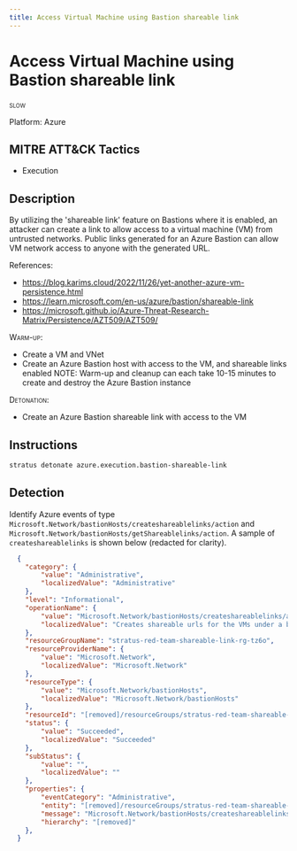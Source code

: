 ```yaml
---
title: Access Virtual Machine using Bastion shareable link
---
```


# Access Virtual Machine using Bastion shareable link

 <span class="smallcaps w3-badge w3-orange w3-round w3-text-sand" title="This attack technique might be slow to warm up or detonate">slow</span> 


Platform: Azure

## MITRE ATT&CK Tactics


- Execution

## Description


By utilizing the 'shareable link' feature on Bastions where it is enabled, an attacker can create a link to allow access to a virtual machine (VM) from untrusted networks. Public links generated for an Azure Bastion can allow VM network access to anyone with the generated URL.

References:

- https://blog.karims.cloud/2022/11/26/yet-another-azure-vm-persistence.html
- https://learn.microsoft.com/en-us/azure/bastion/shareable-link
- https://microsoft.github.io/Azure-Threat-Research-Matrix/Persistence/AZT509/AZT509/

<span style="font-variant: small-caps;">Warm-up</span>: 

- Create a VM and VNet
- Create an Azure Bastion host with access to the VM, and shareable links enabled
NOTE: Warm-up and cleanup can each take 10-15 minutes to create and destroy the Azure Bastion instance

<span style="font-variant: small-caps;">Detonation</span>: 

- Create an Azure Bastion shareable link with access to the VM


## Instructions

```bash title="Detonate with Stratus Red Team"
stratus detonate azure.execution.bastion-shareable-link
```
## Detection


Identify Azure events of type <code>Microsoft.Network/bastionHosts/createshareablelinks/action</code> and <code>Microsoft.Network/bastionHosts/getShareablelinks/action</code>. A sample of <code>createshareablelinks</code> is shown below (redacted for clarity).

```json hl_lines="7"
  {
    "category": {
        "value": "Administrative",
        "localizedValue": "Administrative"
    },
    "level": "Informational",
    "operationName": {
        "value": "Microsoft.Network/bastionHosts/createshareablelinks/action",
        "localizedValue": "Creates shareable urls for the VMs under a bastion and returns the urls"
    },
    "resourceGroupName": "stratus-red-team-shareable-link-rg-tz6o",
    "resourceProviderName": {
        "value": "Microsoft.Network",
        "localizedValue": "Microsoft.Network"
    },
    "resourceType": {
        "value": "Microsoft.Network/bastionHosts",
        "localizedValue": "Microsoft.Network/bastionHosts"
    },
    "resourceId": "[removed]/resourceGroups/stratus-red-team-shareable-link-rg-tz6o/providers/Microsoft.Network/bastionHosts/stratus-red-team-shareable-link-bastion-tz6o",
    "status": {
        "value": "Succeeded",
        "localizedValue": "Succeeded"
    },
    "subStatus": {
        "value": "",
        "localizedValue": ""
    },
    "properties": {
        "eventCategory": "Administrative",
        "entity": "[removed]/resourceGroups/stratus-red-team-shareable-link-rg-tz6o/providers/Microsoft.Network/bastionHosts/stratus-red-team-shareable-link-bastion-tz6o",
        "message": "Microsoft.Network/bastionHosts/createshareablelinks/action",
        "hierarchy": "[removed]"
    },
  }
```
